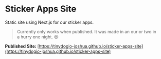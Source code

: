 Sticker Apps Site
=================

Static site using Next.js for our sticker apps.

> Currently only works when published. It was made in an our or two in a hurry one night. 😉

**Published Site:** [https://tinydogio-joshua.github.io/sticker-apps-site](https://tinydogio-joshua.github.io/sticker-apps-site)
